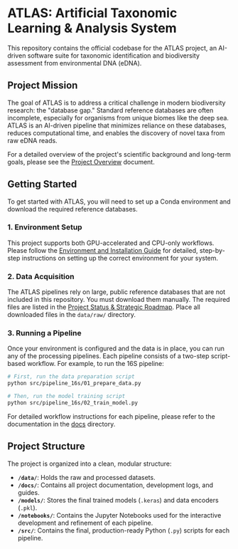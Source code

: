 # ATLAS: Artificial Taxonomic Learning & Analysis System

This repository contains the official codebase for the ATLAS project, an AI-driven software suite for taxonomic identification and biodiversity assessment from environmental DNA (eDNA).

## Project Mission

The goal of ATLAS is to address a critical challenge in modern biodiversity research: the "database gap." Standard reference databases are often incomplete, especially for organisms from unique biomes like the deep sea. ATLAS is an AI-driven pipeline that minimizes reliance on these databases, reduces computational time, and enables the discovery of novel taxa from raw eDNA reads.

For a detailed overview of the project's scientific background and long-term goals, please see the [Project Overview](docs/project-overview.md) document.

## Getting Started

To get started with ATLAS, you will need to set up a Conda environment and download the required reference databases.

### 1. Environment Setup

This project supports both GPU-accelerated and CPU-only workflows. Please follow the [Environment and Installation Guide](docs/environment-installation-guide.md) for detailed, step-by-step instructions on setting up the correct environment for your system.

### 2. Data Acquisition

The ATLAS pipelines rely on large, public reference databases that are not included in this repository. You must download them manually. The required files are listed in the [Project Status & Strategic Roadmap](docs/project-status-roadmap.md). Place all downloaded files in the `data/raw/` directory.

### 3. Running a Pipeline

Once your environment is configured and the data is in place, you can run any of the processing pipelines. Each pipeline consists of a two-step script-based workflow. For example, to run the 16S pipeline:

```bash
# First, run the data preparation script
python src/pipeline_16s/01_prepare_data.py

# Then, run the model training script
python src/pipeline_16s/02_train_model.py
```

For detailed workflow instructions for each pipeline, please refer to the documentation in the [docs](docs/) directory.

## Project Structure

The project is organized into a clean, modular structure:

- **`/data/`**: Holds the raw and processed datasets.
- **`/docs/`**: Contains all project documentation, development logs, and guides.
- **`/models/`**: Stores the final trained models (`.keras`) and data encoders (`.pkl`).
- **`/notebooks/`**: Contains the Jupyter Notebooks used for the interactive development and refinement of each pipeline.
- **`/src/`**: Contains the final, production-ready Python (`.py`) scripts for each pipeline.